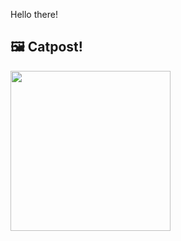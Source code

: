 Hello there!



## 🖼️ Catpost!

<sub>
    <img src="https://cdn2.thecatapi.com/images/HkMNdDlG0.jpg" height="256">
</sub>

